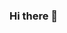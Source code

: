 ### Hi there 👋

<!--
**LOLCAL98/LOLCAL98** is a ✨ _special_ ✨ repository because its `README.md` (this file) appears on your GitHub profile.

Here are some ideas to get you starte
lets go bull 
Ferrari is better for petronas 
Fierro!!!
- 🔭 I’m currently working on ...
- 🌱 I’m currently learning ...
- 👯 I’m looking to collaborate on ...
- 🤔 I’m looking for help with ...
- 💬 Ask me about ...
- 📫 How to reach me: ...
- 😄 Pronouns: ...
- ⚡ Fun fact: ...
-->
